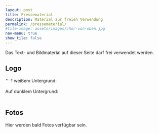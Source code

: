 ```yaml
---
layout: post
title: Pressematerial
description: Material zur freien Verwendung
permalink: /pressematerial/
#tile-image: assets/images/chor-von-oben.jpg
nav-menu: true
show_tile: false
---
```


<p>Das Text- und Bildmaterial auf dieser Seite darf frei verwendet werden.</p>

<h2>Logo</h2>
<div class="box alt">
    <div class="row 50% uniform">
        <div class="6u">Auf weißem Untergrund:<br><span class="image fit" style="background-color:white;padding:10px"><img src="{% link assets/images/logo/logo.svg %}" alt="" /></span></div>
		<div class="6u$">Auf dunklem Untergrund:<br><span class="image fit" style="padding:10px"><img src="{% link assets/images/logo/logo-weiss.svg %}" alt="" /></span></div>
    </div>
</div>

<h2>Fotos</h2>
<p>Hier werden bald Fotos verfügbar sein.</p>
